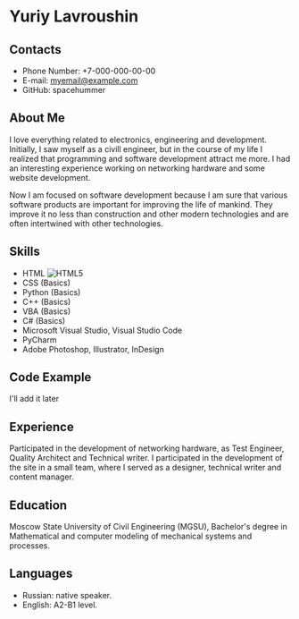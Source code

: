 # Yuriy Lavroushin
## Contacts
* Phone Number: +7-000-000-00-00
* E-mail: myemail@example.com
* GitHub: spacehummer
## About Me
I love everything related to electronics, engineering and development. Initially, I saw myself as a civill engineer, but in the course of my life I realized that programming and software development attract me more.
I had an interesting experience working on networking hardware and some website development.

Now I am focused on software development because I am sure that various software products are important for improving the life of mankind. They improve it no less than construction and other modern technologies and are often intertwined with other technologies.
## Skills
* HTML
![HTML5](https://img.shields.io/badge/html5-%23E34F26.svg?style=for-the-badge&logo=html5&logoColor=white)
* CSS (Basics)
* Python (Basics)
* C++ (Basics)
* VBA (Basics)
* C# (Basics)
* Microsoft Visual Studio, Visual Studio Code
* PyCharm
* Adobe Photoshop, Illustrator, InDesign
## Code Example
I'll add it later
## Experience
Participated in the development of networking hardware, as Test Engineer, Quality Architect and Technical writer.
I participated in the development of the site in a small team, where I served as a designer, technical writer and content manager.
## Education
Moscow State University of Civil Engineering (MGSU), Bachelor's degree in Mathematical and computer modeling of mechanical systems and processes.
## Languages
* Russian: native speaker.
* English: A2-B1 level.
